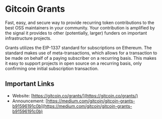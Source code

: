 # Gitcoin Grants

Fast, easy, and secure way to provide recurring token contributions to the best OSS maintainers in your community. Your contribution is amplified by the signal it provides to other (potentially, larger) funders on important infrastructure projects.

Grants utilizes the EIP-1337 standard for subscriptions on Ethereum. The standard makes use of meta-transactions, which allows for a transaction to be made on behalf of a paying subscriber on a recurring basis. This makes it easy to support projects in open source on a recurring basis, only confirming one initial subscription transaction.

## Important Links

* Website: [https://gitcoin.co/grants/](https://gitcoin.co/grants/)
* Announcement: [https://medium.com/gitcoin/gitcoin-grants-b91596191c0b](https://medium.com/gitcoin/gitcoin-grants-b91596191c0b)
